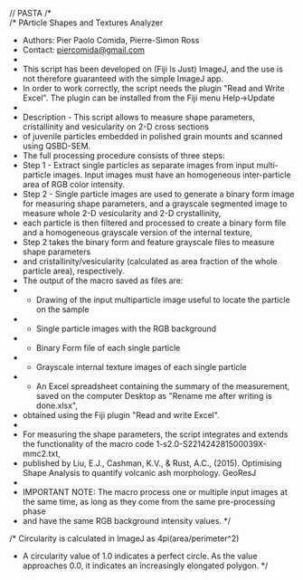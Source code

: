// PASTA
/*     
/* PArticle Shapes and Textures Analyzer
 * Authors: Pier Paolo Comida, Pierre-Simon Ross
 * Contact: piercomida@gmail.com
 *  
 * This script has been developed on (Fiji Is Just) ImageJ, and the use is not therefore guaranteed with the simple ImageJ app.
 * In order to work correctly, the script needs the plugin "Read and Write Excel". The plugin can be installed from the Fiji menu Help->Update
 * 
 * Description - This script allows to measure shape parameters, cristallinity and vesicularity on 2-D cross sections  
 * of juvenile particles embedded in polished grain mounts and scanned using QSBD-SEM.
 * The full processing procedure consists of three steps:
 * Step 1 - Extract single particles as separate images from input multi-particle images. Input images must have an homogeneous inter-particle area of RGB color intensity.
 * Step 2 - Single particle images are used to generate a binary form image for measuring shape parameters, and a grayscale segmented image to measure whole 2-D vesicularity and 2-D crystallinity,
 * each particle is then filtered and processed to create a binary form file and a homogeneous grayscale version of the internal texture,
 * Step 2 takes the binary form and feature grayscale files to measure shape parameters 
 * and cristallinity/vesicularity (calculated as area fraction of the whole particle area), respectively.
 * The output of the macro saved as files are:
 * - Drawing of the input multiparticle image useful to locate the particle on the sample
 * - Single particle images with the RGB background 
 * - Binary Form file of each single particle
 * - Grayscale internal texture images of each single particle
 * - An Excel spreadsheet containing the summary of the measurement, saved on the computer Desktop as "Rename me after writing is done.xlsx", 
 * 	 obtained using the Fiji plugin "Read and write Excel".
 * 	 
 * 	 For measuring the shape parameters, the script integrates and extends the functionality of the macro code 1-s2.0-S221424281500039X-mmc2.txt, 
 * 	 published by Liu, E.J., Cashman, K.V., & Rust, A.C., (2015). Optimising Shape Analysis to quantify volcanic ash morphology. GeoResJ
 * 	 
 * 	 IMPORTANT NOTE: The macro process one or multiple input images at the same time, as long as they come from the same pre-processing phase
 * 	 and have the same RGB background intensity values.
*/


/* Circularity is calculated in ImageJ as 4pi(area/perimeter^2)
* A circularity value of 1.0 indicates a perfect circle. As the value approaches 0.0, it indicates an increasingly elongated polygon.
*/ 

